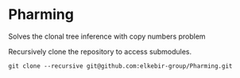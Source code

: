 # Pharming
Solves the clonal tree inference with copy numbers problem

Recursively clone the repository to access submodules.
```
git clone --recursive git@github.com:elkebir-group/Pharming.git
```




